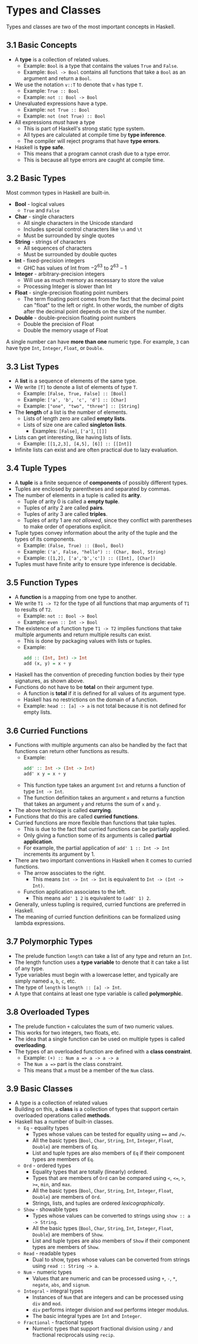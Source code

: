# Types and Classes
Types and classes are two of the most important concepts in Haskell.

## 3.1 Basic Concepts
- A **type** is a collection of related values.
    - Example: `Bool` is a type that contains the values `True` and `False`.
    - Example: `Bool -> Bool` contains all functions that take a `Bool` as an argument and return a `Bool`.
- We use the notation `v::T` to denote that `v` has type `T`.
    - Example: `True :: Bool`
    - Example: `not :: Bool -> Bool`
- Unevaluated expressions have a type.
    - Example: `not True :: Bool`
    - Example: `not (not True) :: Bool`
- All expressions *must* have a type
    - This is part of Haskell's strong static type system.
    - All types are calculated at compile time by **type inference**.
    - The compiler will reject programs that have **type errors**.
- Haskell is **type safe**.
    - This means that a program cannot crash due to a type error.
    - This is because all type errors are caught at compile time.

## 3.2 Basic Types
Most common types in Haskell are built-in.
- **Bool** - logical values
    - `True` and `False`
- **Char** - single characters
    - All single characters in the Unicode standard
    - Includes special control characters like `\n` and `\t`
    - Must be surrounded by single quotes
- **String** - strings of characters
    - All sequences of characters
    - Must be surrounded by double quotes
- **Int** - fixed-precision integers
    - GHC has values of Int from $-2^{63}$ to $2^{63}-1$
- **Integer** - arbitrary-precision integers
    - Will use as much memory as necessary to store the value
    - Processing Integer is slower than Int
- **Float** - single-precision floating point numbers
    - The term floating point comes from the fact that the decimal point can "float" to the left or right. In other words, the number of digits after the decimal point depends on the size of the number.
- **Double** - double-precision floating point numbers
    - Double the precision of Float
    - Double the memory usage of Float

A single number can have **more than one** numeric type.
For example, `3` can have type `Int`, `Integer`, `Float`, or `Double`.
## 3.3 List Types
- A **list** is a sequence of elements of the same type.
- We write `[T]` to denote a list of elements of type `T`.
    - Example: `[False, True, False] :: [Bool]`
    - Example: `['a', 'b', 'c', 'd'] :: [Char]`
    - Example: `["one", "two", "three"] :: [String]`
- The **length** of a list is the number of elements.
    - Lists of length zero are called **empty lists**.
    - Lists of size one are called **singleton lists**.
        - Examples: `[False]`, `['a']`, `[[]]`
- Lists can get interesting, like having lists of lists.
    - Example: `[[1,2,3], [4,5], [6]] :: [[Int]]`
- Infinite lists can exist and are often practical due to lazy evaluation.

## 3.4 Tuple Types
- A **tuple** is a finite sequence of **components** of possibly different types.
- Tuples are enclosed by parentheses and separated by commas.
- The number of elements in a tuple is called its **arity**.
    - Tuple of arity 0 is called a **empty tuple**.
    - Tuples of arity 2 are called **pairs**.
    - Tuples of arity 3 are called **triples**.
    - Tuples of arity 1 are *not allowed*, since they conflict with parentheses to make order of operations explicit.
- Tuple types convey information about the arity of the tuple and the types of its components.
    - Example: `(False, True) :: (Bool, Bool)`
    - Example: `('a', False, "hello") :: (Char, Bool, String)`
    - Example: `([1,2], ['a','b','c']) :: ([Int], [Char])`
- Tuples must have finite arity to ensure type inference is decidable.

## 3.5 Function Types
- A **function** is a mapping from one type to another.
- We write `T1 -> T2` for the type of all functions that map arguments of `T1` to results of `T2`.
    - Example: `not :: Bool -> Bool`
    - Example: `even :: Int -> Bool`
- The existence of a function type `T1 -> T2` implies functions that take multiple arguments and return multiple results can exist.
    - This is done by packaging values with lists or tuples.
    - Example:
        ```haskell
        add :: (Int, Int) -> Int
        add (x, y) = x + y
        ```
- Haskell has the convention of preceding function bodies by their type signatures, as shown above.
- Functions do not have to be **total** on their argument type.
    - A function is **total** if it is defined for all values of its argument type.
    - Haskell has no restrictions on the domain of a function.
    - Example: `head :: [a] -> a` is not total because it is not defined for empty lists.

## 3.6 Curried Functions
- Functions with multiple arguments can also be handled by the fact that functions can return other functions as results.
    - Example:
        ```haskell
        add' :: Int -> (Int -> Int)
        add' x y = x + y
        ```
    - This function type takes an argument `Int` and returns a function of type `Int -> Int`.
    - The function definition takes an argument `x` and returns a function that takes an argument `y` and returns the sum of `x` and `y`.
- The above technique is called **currying**.
- Functions that do this are called **curried functions**.
- Curried functions are more flexible than functions that take tuples.
    - This is due to the fact that curried functions can be partially applied.
    - Only giving a function some of its arguments is called **partial application**.
    - For example, the partial application of `add' 1 :: Int -> Int` increments its argument by 1.
- There are two important conventions in Haskell when it comes to curried functions.
    - The arrow associates to the right.
        - This means `Int -> Int -> Int` is equivalent to `Int -> (Int -> Int)`.
    - Function application associates to the left.
        - This means `add' 1 2` is equivalent to `(add' 1) 2`.
- Generally, unless tupling is required, curried functions are preferred in Haskell.
- The meaning of curried function definitions can be formalized using lambda expressions.

## 3.7 Polymorphic Types
- The prelude function `length` can take a list of any type and return an `Int`.
- The length function uses a **type variable** to denote that it can take a list of any type.
- Type variables must begin with a lowercase letter, and typically are simply named `a`, `b`, `c`, etc.
- The type of `length` is `length :: [a] -> Int`.
- A type that contains at least one type variable is called **polymorphic**.

## 3.8 Overloaded Types
- The prelude function `+` calculates the sum of two numeric values.
- This works for two integers, two floats, etc.
- The idea that a single function can be used on multiple types is called **overloading**.
- The types of an overloaded function are defined with a **class constraint**.
    - Example: `(+) :: Num a => a -> a -> a`
    - The `Num a =>` part is the class constraint.
    - This means that `a` must be a member of the `Num` class.

## 3.9 Basic Classes
- A type is a collection of related values
- Building on this, a **class** is a collection of types that support certain overloaded operations called **methods**.
- Haskell has a number of built-in classes.
    - `Eq` - equality types
        - Types whose values can be tested for equality using `==` and `/=`.
        - All the basic types (`Bool`, `Char`, `String`, `Int`, `Integer`, `Float`, `Double`) are members of `Eq`.
        - List and tuple types are also members of `Eq` if their component types are members of `Eq`.
    - `Ord` - ordered types
        - Equality types that are totally (linearly) ordered.
        - Types that are members of `Ord` can be compared using `<`, `<=`, `>`, `>=`, `min`, and `max`.
        - All the basic types (`Bool`, `Char`, `String`, `Int`, `Integer`, `Float`, `Double`) are members of `Ord`.
        - Strings, lists, and tuples are ordered *lexicographically*.
    - `Show` - showable types
        - Types whose values can be converted to strings using `show :: a -> String`.
        - All the basic types (`Bool`, `Char`, `String`, `Int`, `Integer`, `Float`, `Double`) are members of `Show`.
        - List and tuple types are also members of `Show` if their component types are members of `Show`.
    - `Read` - readable types
        - Dual to show, types whose values can be converted from strings using `read :: String -> a`.
    - `Num` - numeric types
        - Values that are numeric and can be processed using `+`, `-`, `*`, `negate`, `abs`, and `signum`.
    - `Integral` - integral types
        - Instances of `Num` that are integers and can be processed using `div` and `mod`.
        - `div` performs integer division and `mod` performs integer modulus.
        - The basic integral types are `Int` and `Integer`.
    - `Fractional` - fractional types
        - Numeric types that support fractional division using `/` and fractional reciprocals using `recip`.